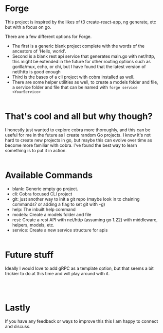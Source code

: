  # Forge
 

This project is inspired by the likes of t3 create-react-app, ng generate, etc but with a focus on go.

There are a few different options for Forge.
- The first is a generic blank project complete with the words of the ancestors of 'Hello, world'.
- Second is a blank rest api service that generates main.go with net/http, this might be extended in the future for other routing options such as gorilla/mux, echo, or chi, but I have found that the latest version of net/http is good enough
- Third is the bases of a cli project with cobra installed as well.
- There are some helper utilities as well, to create a models folder and file, a service folder and file that can be named with `forge service <YourService>`
<br><br>

# That's cool and all but why though?
I honestly just wanted to explore cobra more thoroughly, and this can be useful for me in the future as I create random Go projects. I know it's not hard to create new projects in go, but maybe this can evolve over time as become more familiar with cobra. I've found the best way to learn something is to put it in action.
<br><br>

# Available Commands
- blank: Generic empty go project.
- cli: Cobra focused CLI project
- git: just another way to init a git repo (maybe look in to chaining commands? or adding a flag to set git with -g)
- help: The inbuilt help command
- models: Create a models folder and file
- rest: Create a rest API with net/http (assuming go 1.22) with middleware, helpers, models, etc.
- service: Create a new service structure for apis
<br><br>

# Future stuff
Ideally I would love to add gRPC as a template option, but that seems a bit trickier to do at this time and will play around with it.

<br><br>

# Lastly
If you have any feedback or ways to improve this this I am happy to connect and discuss.